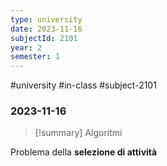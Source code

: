 ```yaml
---
type: university
date: 2023-11-16
subjectId: 2101
year: 2
semester: 1
---
```

#university #in-class #subject-2101
### 2023-11-16
> [!summary] Algoritmi

Problema della **selezione di attività**
